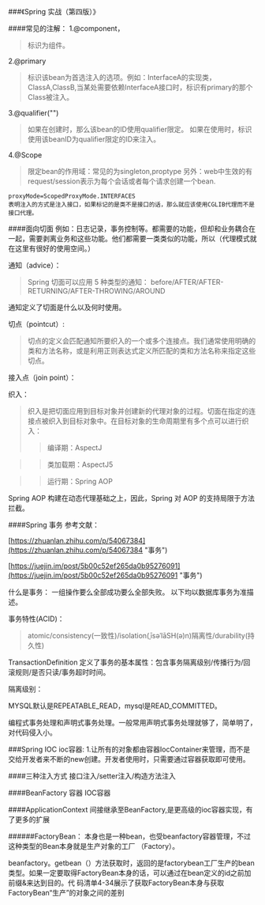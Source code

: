 ###《Spring 实战（第四版）》

####常见的注解：
1.@component，
>标识为组件。

2.@primary 
> 标识该bean为首选注入的选项。例如：InterfaceA的实现类，ClassA,ClassB,当某处需要依赖InterfaceA接口时，标识有primary的那个Class被注入。

3.@qualifier("") 
>如果在创建时，那么该bean的ID使用qualifier限定。
>如果在使用时，标识使用该beanID为qualifier限定的ID来注入。

4.@Scope 
>限定bean的作用域：常见的为singleton,proptype
>另外：web中生效的有request/session表示为每个会话或者每个请求创建一个bean.

	proxyMode=ScopedProxyMode.INTERFACES
	表明注入的方式是注入接口，如果标记的是类不是接口的话，那么就应该使用CGLIB代理而不是接口代理。

####面向切面
例如：日志记录，事务控制等。都需要的功能，但却和业务耦合在一起，需要剥离业务和这些功能。他们都需要一类类似的功能，所以（代理模式就在这里有很好的使用空间。）

通知（advice）：
>Spring 切面可以应用 5 种类型的通知：
before/AFTER/AFTER-RETURNING/AFTER-THROWING/AROUND

通知定义了切面是什么以及何时使用。

切点（pointcut）:

>切点的定义会匹配通知所要织入的一个或多个连接点。我们通常使用明确的类和方法名称，或是利用正则表达式定义所匹配的类和方法名称来指定这些切点。	

接入点（join point）：


织入：
>织入是把切面应用到目标对象并创建新的代理对象的过程。切面在指定的连接点被织入到目标对象中。在目标对象的生命周期里有多个点可以进行织入：
>>编译期：AspectJ

>>类加载期：AspectJ5

>>运行期：Spring AOP


Spring AOP 构建在动态代理基础之上，因此，Spring 对 AOP 的支持局限于方法拦截。


####Spring 事务
参考文献：

[https://zhuanlan.zhihu.com/p/54067384](https://zhuanlan.zhihu.com/p/54067384 "事务")

[https://juejin.im/post/5b00c52ef265da0b95276091](https://juejin.im/post/5b00c52ef265da0b95276091 "事务")

什么是事务： 一组操作要么全部成功要么全部失败。 以下均以数据库事务为准描述。

事务特性(ACID)：

>atomic/consistency(一致性)/isolation(ˌīsəˈlāSH(ə)n)隔离性/durability(持久性)

TransactionDefinition 定义了事务的基本属性：包含事务隔离级别/传播行为/回滚规则/是否只读/事务超时时间。

隔离级别：

MYSQL默认是REPEATABLE_READ，mysql是READ_COMMITTED。

编程式事务处理和声明式事务处理。一般常用声明式事务处理就够了，简单明了，对代码侵入小。


###Spring IOC
ioc容器:
1.让所有的对象都由容器IocContainer来管理，而不是交给开发者来不断的new创建。开发者使用时，只需要通过容器获取即可使用。

####三种注入方式
接口注入/setter注入/构造方法注入

####BeanFactory 容器
IOC容器

####ApplicationContext 
间接继承至BeanFactory,是更高级的ioc容器实现，有了更多的扩展

######FactoryBean：
本身也是一种bean，也受beanfactory容器管理，不过这种类型的Bean本身就是生产对象的工厂 （Factory）。 

beanfactory。getbean（）方法获取时，返回的是factorybean工厂生产的bean类型。如果一定要取得FactoryBean本身的话，可以通过在bean定义的id之前加前缀&来达到目的。代 码清单4-34展示了获取FactoryBean本身与获取FactoryBean“生产”的对象之间的差别

